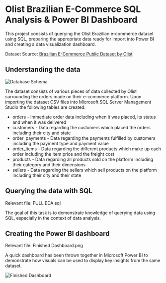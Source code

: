 # Olist Brazilian E-Commerce SQL Analysis & Power BI Dashboard

This project consists of querying the Olist Brazilian e-commerce dataset using SQL, preparing the appropriate data ready for import into Power BI and creating a data visualization dashboard.

Dataset Source: [Brazilian E-Commerce Public Dataset by Olist](https://www.kaggle.com/olistbr/brazilian-ecommerce)

## Understanding the data

![Database Schema](https://i.ibb.co/CsCSQZP/schema.png)

The dataset consists of various pieces of data collected by Olist surrounding the orders made on their e-commerce platform. Upon importing the dataset CSV files into Microsoft SQL Server Management Studio the following tables are created:

- orders - Immediate order data including when it was placed, its status and when it was delivered
- customers - Data regarding the customers which placed the orders including their city and state
- order_payments - Data regarding the payments fulfilled by customers including the payment type and payment value
- order_items - Data regarding the different products which make up each order including the item price and the freight cost
- products - Data regarding all products sold on the platform including their category and their dimensions
- sellers - Data regarding the sellers which sell products on the platform including their city and their state

## Querying the data with SQL
Relevant file: FULL EDA.sql

The goal of this task is to demonstrate knowledge of querying data using SQL, especially in the context of data analysis.

## Creating the Power BI dashboard
Relevant file: Finished Dashboard.png

A quick dashboard has been thrown together in Microsoft Power BI to demonstrate how visuals can be used to display key insights from the same dataset.

 ![Finished Dashboard](https://i.ibb.co/zVBtqWDq/olist-dashboard-thumb.png)


